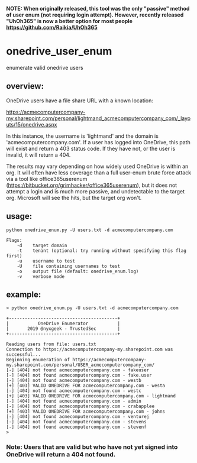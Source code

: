 **NOTE: When originally released, this tool was the only "passive" method of user enum (not requiring login attempt). However, recently released "UhOh365" is now a better option for most people https://github.com/Raikia/UhOh365**


# onedrive_user_enum
enumerate valid onedrive users


## overview:
OneDrive users have a file share URL with a known location:

https://acmecomputercompany-my.sharepoint.com/personal/lightmand_acmecomputercompany_com/_layouts/15/onedrive.aspx

In this instance, the username is 'lightmand' and the domain is 'acmecomputercompany.com'. If a user has logged into OneDrive, this path will exist and return a 403 status code. If they have not, or the user is invalid, it will return a 404.

The results may vary depending on how widely used OneDrive is within an org. It will often have less coverage than a full user-enum brute force attack via a tool like office365userenum (https://bitbucket.org/grimhacker/office365userenum), but it does not attempt a login and is much more passive, and undetectable to the target org. Microsoft will see the hits, but the target org won't.


## usage:

```
python onedrive_enum.py -U users.txt -d acmecomputercompany.com

Flags:
    -d    target domain
    -t    tenant (optional: try running without specifying this flag first)
    -u    username to test
    -U    file containing usernames to test
    -o    output file (default: onedrive_enum.log)
    -v    verbose mode

```

## example:
```
> python onedrive_enum.py -U users.txt -d acmecomputercompany.com

+-----------------------------------------+
|           OneDrive Enumerator           |
|       2019 @nyxgeek - TrustedSec        |
+-----------------------------------------+

Reading users from file: users.txt
Connection to https://acmecomputercompany-my.sharepoint.com was successful...
Beginning enumeration of https://acmecomputercompany-my.sharepoint.com/personal/USER_acmecomputercompany_com/
[-] [404] not found acmecomputercompany.com - fakeuser
[-] [404] not found acmecomputercompany.com - fake.user
[-] [404] not found acmecomputercompany.com - westb
[+] [403] VALID ONEDRIVE FOR acmecomputercompany.com - westa
[-] [404] not found acmecomputercompany.com - westc
[+] [403] VALID ONEDRIVE FOR acmecomputercompany.com - lightmand
[-] [404] not found acmecomputercompany.com - admin
[-] [404] not found acmecomputercompany.com - crabapplee
[+] [403] VALID ONEDRIVE FOR acmecomputercompany.com - johns
[-] [404] not found acmecomputercompany.com - venturej
[-] [404] not found acmecomputercompany.com - stevens
[-] [404] not found acmecomputercompany.com - stevenf
>
```

### Note: Users that are valid but who have not yet signed into OneDrive will return a 404 not found.
